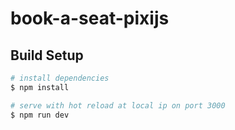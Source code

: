 # book-a-seat-pixijs

## Build Setup

```bash
# install dependencies
$ npm install

# serve with hot reload at local ip on port 3000
$ npm run dev

